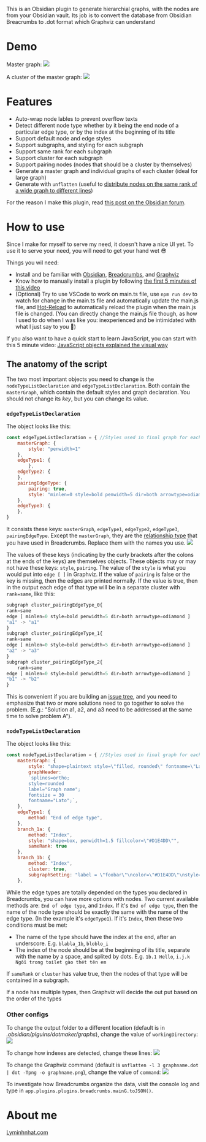 This is an Obsidian plugin to generate hierarchial graphs, with the nodes are from your Obsidian vault. Its job is to convert the database from Obsidian Breacrumbs to .dot format which Graphviz can understand

# Demo
Master graph:
![](https://i.imgur.com/y4D5vGU.png)

A cluster of the master graph:
![](https://i.imgur.com/JYC1OBj.png)

# Features
- Auto-wrap node lables to prevent overflow texts
- Detect different node type whether by it being the end node of a particular edge type, or by the index at the beginning of its title
- Support default node and edge styles 
- Support subgraphs, and styling for each subgraph
- Support same rank for each subgraph
- Support cluster for each subgraph
- Support pairing nodes (nodes that should be a cluster by themselves)
- Generate a master graph and individual graphs of each cluster (ideal for large graph) 
- Generate with `unflatten` (useful to [distribute nodes on the same rank of a wide graph to different lines](https://stackoverflow.com/a/11136488/3416774))

For the reason I make this plugin, read [this post on the Obsidian forum](https://forum.obsidian.md/t/graphviz-and-hierarchical-graph-layout-a-review-and-plugin-proposal/31596?u=ooker). 

# How to use
Since I make for myself to serve my need, it doesn't have a nice UI yet. To use it to serve your need, you will need to get your hand wet 😎

Things you wil need:
- Install and be familiar with [Obsidian](https://obsidian.md/ "Obsidian"), [Breadcrumbs](https://github.com/SkepticMystic/breadcrumbs), and [Graphviz](https://graphviz.org/ "Graphviz")
- Know how to manually install a plugin by following [the first 5 minutes of this video](https://www.youtube.com/watch?v=9lA-jaMNS0k9)
- (Optional) Try to use VSCode to work on main.ts file, use `npm run dev` to watch for change in the main.ts file and automatically update the main.js file, and [Hot-Reload](https://github.com/pjeby/hot-reload "pjeby/hot-reload: Automatically reload Obsidian plugins in development when their files are changed") to automatically reload the plugin when the main.js file is changed. (You can directly change the main.js file though, as how I used to do when I was like you: inexperienced and be intimidated with what I just say to you 🤡)

If you also want to have a quick start to learn JavaScript, you can start with this 5 minute video: [JavaScript objects explained the visual way](https://www.youtube.com/watch?v=BRSg22VacUA "JavaScript objects explained the visual way - YouTube")

## The anatomy of the script
The two most important objects you need to change is the `nodeTypeListDeclaration` and `edgeTypeListDeclaration`. Both contain the `masterGraph`, which contain the default styles and graph declaration. You should not change its _key_, but you can change its value.


### `edgeTypeListDeclaration`
The object looks like this:

```js
const edgeTypeListDeclaration = { //Styles used in final graph for each edge type
	masterGraph: {
        style: "penwidth=1" 
	},
	edgeType1: {
        },
    edgeType2: {
    },
	pairingEdgeType: {
		pairing: true,
		style: "minlen=0 style=bold penwidth=5 dir=both arrowtype=odiamond" 
	},
	edgeType3: {
	},
}
```
It consists these keys: `masterGraph`, `edgeType1`, `edgeType2`, `edgeType3`, `pairingEdgeType`. Except the `masterGraph`, they are the [relationship type](https://breadcrumbs-wiki.onrender.com/docs/Getting%20Started/Hierarchies "Hierarchies | Breadcrumbs") that you have used in Breadcrumbs. Replace them with the names you use.
![](https://i.imgur.com/hL3zsSG.png)

The values of these keys (indicating by the curly brackets after the colons at the ends of the keys) are themselves objects. These objects may or may not have these keys: `style`, `pairing`. The value of the `style` is what you would put into `edge [ ]` in Graphviz. If the value of `pairing` is false or the key is missing, then the edges are printed normally. If the value is true, then in the output each edge of that type will be in a separate cluster with `rank=same`, like this:

```js
subgraph cluster_pairingEdgeType_0{
rank=same
edge [ minlen=0 style=bold penwidth=5 dir=both arrowtype=odiamond ]
"a1" -> "a1"
}
subgraph cluster_pairingEdgeType_1{
rank=same
edge [ minlen=0 style=bold penwidth=5 dir=both arrowtype=odiamond ]
"a2" -> "a3"
}
subgraph cluster_pairingEdgeType_2{
    rank=same
edge [ minlen=0 style=bold penwidth=5 dir=both arrowtype=odiamond ]
"b1" -> "b2"
}
```
This is convenient if you are building an [issue tree](https://en.wikipedia.org/wiki/Issue_tree "Issue tree - Wikipedia"), and you need to emphasize that two or more solutions need to go together to solve the problem. (E.g.: "Solution a1, a2, and a3 need to be addressed at the same time to solve problem A"). 

### `nodeTypeListDeclaration` 
The object looks like this:
```js
const nodeTypeListDeclaration = { //Styles used in final graph for each node type
	masterGraph: { 
		style: "shape=plaintext style=\"filled, rounded\" fontname=\"Lato\" margin=0.2 fillcolor=\"#c6cac3\"",
		graphHeader: 
		`splines=ortho;
		style=rounded
		label="Graph name";
		fontsize = 30
		fontname="Lato";`,
	},
	edgeType1: { 
		method: "End of edge type",
	},
	branch_1a: {
		method: "Index",
		style: "shape=box, penwidth=1.5 fillcolor=\"#D1E4DD\"",
        sameRank: true
	},
	branch_1b: {
		method: "Index",
		cluster: true,
		subgraphSetting: "label = \"foobar\"\ncolor=\"#D1E4DD\"\nstyle=\"filled, rounded\""
	},
```
While the edge types are totally depended on the types you declared in Breadcrumbs, you can have more options with nodes. Two current available methods are: `End of edge type`, and `Index`. If it's `End of edge type`, then the name of the node type should be exactly the same with the name of the edge type. (In the example it's `edgeType1`). If it's `Index`, then these two conditions must be met:
- The name of the type should have the index at the end, after an underscore. E.g. `blabla_1b`, `bloblo_i`
- The index of the node should be at the beginning of its title, separate with the name by a space, and splited by dots. E.g. `1b.1 Hello`, `i.j.k Ngồi trong toilet gào thét tên em`

If `sameRank` or `cluster` has value true, then the nodes of that type will be contained in a subgraph.

If a node has multiple types, then Graphviz will decide the out put based on the order of the types

### Other configs
To change the output folder to a different location (default is in _.obsidian/plguins/dotmaker/graphs_), change the value of `workingDirectory`:
![](https://i.imgur.com/MyrWl9n.png)

To change how indexes are detected, change these lines:
![](https://i.imgur.com/wmU5euJ.png)

To change the Graphviz command (default is `unflatten -l 3 graphname.dot | dot -Tpng -o graphname.png`), change the value of `command`:
![](https://i.imgur.com/9TXyi73.png)

To investigate how Breadcrumbs organize the data, visit the console log and type in `app.plugins.plugins.breadcrumbs.mainG.toJSON()`.

# About me
[Lyminhnhat.com](https://lyminhnhat.com?utm_source=GitHub+%C2%BB+Obsidian+Hierarchical+Graph+%C2%BB+Readme&utm_medium=Homepage&utm_campaign=Giai+%C4%91o%E1%BA%A1n+1) 